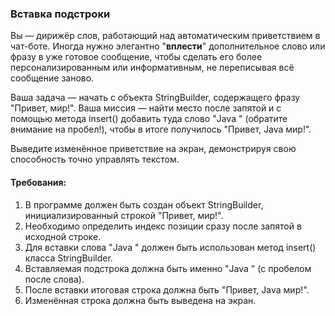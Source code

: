 
### Вставка подстроки

Вы — дирижёр слов, работающий над автоматическим приветствием в чат-боте. Иногда нужно элегантно "**вплести**" дополнительное слово или фразу в уже готовое сообщение, чтобы сделать его более персонализированным или информативным, не переписывая всё сообщение заново.

Ваша задача — начать с объекта StringBuilder, содержащего фразу "Привет, мир!". Ваша миссия — найти место после запятой и с помощью метода insert() добавить туда слово "Java " (обратите внимание на пробел!), чтобы в итоге получилось "Привет, Java мир!".

Выведите изменённое приветствие на экран, демонстрируя свою способность точно управлять текстом.

#### Требования:
1. В программе должен быть создан объект StringBuilder, инициализированный строкой "Привет, мир!".
2. Необходимо определить индекс позиции сразу после запятой в исходной строке.
3. Для вставки слова "Java " должен быть использован метод insert() класса StringBuilder.
4. Вставляемая подстрока должна быть именно "Java " (с пробелом после слова).
5. После вставки итоговая строка должна быть "Привет, Java мир!".
6. Изменённая строка должна быть выведена на экран.